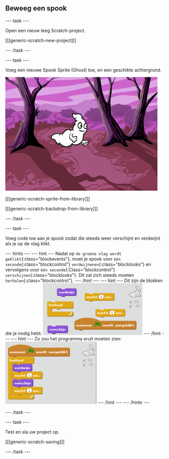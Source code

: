 ## Beweeg een spook

\--- task \---

Open een nieuw leeg Scratch-project.

[[[generic-scratch-new-project]]]

\--- /task \---

\--- task \---

Voeg een nieuwe Spook Sprite (Ghost) toe, en een geschikte achtergrond.

![screenshot](images/ghost-ghost.png)

[[[generic-scratch-sprite-from-library]]]

[[[generic-scratch-backdrop-from-library]]]

\--- /task \---

\--- task \---

Voeg code toe aan je spook zodat die steeds weer verschijnt en verdwijnt als je op de vlag klikt.

\--- hints \--- \--- hint \--- Nadat op `de groene vlag wordt geklikt`{:class="blockevents"}, moet je spook voor `één seconde`{:class="blockcontrol"} `verdwijnenen`{:class="blocklooks"} en vervolgens voor `één seconde`{:Class=”blockcontrol”}` verschijnen`{:class="blocklooks"}. Dit zal zich steeds moeten `herhalen`{:class=”blockcontrol”}. \--- /hint \--- \--- hint \--- Dit zijn de blokken die je nodig hebt: ![screenshot](images/ghost-appear-blocks.png) \--- /hint \--- \--- hint \--- Zo zou het programma eruit moeten zien: ![screenshot](images/ghost-appear-code.png) \--- /hint \--- \--- /hints \---

\--- /task \---

\--- task \---

Test en sla uw project op.

[[[generic-scratch-saving]]]

\--- /task \---